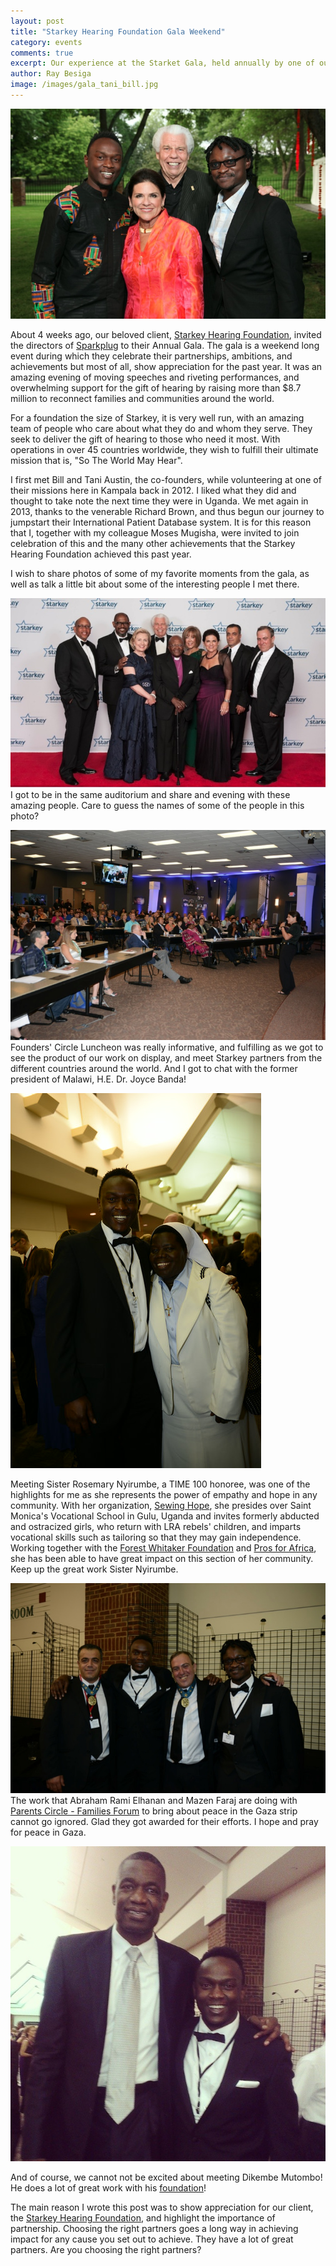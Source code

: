 ```yaml
---
layout: post
title: "Starkey Hearing Foundation Gala Weekend"
category: events
comments: true
excerpt: Our experience at the Starket Gala, held annually by one of our favorite clients, Starkey Hearing Foundation.
author: Ray Besiga
image: /images/gala_tani_bill.jpg
---
```


![With Tani and Bill](/images/gala_tani_bill.jpg "Bill and Tani Austin, Founders of Starkey Hearing Foundation")

About 4 weeks ago, our beloved client, [Starkey Hearing Foundation](http://starkeyhearingfoundation.org/), invited the directors of [Sparkplug](http://sparkpl.ug) to their Annual Gala. The gala is a weekend long event during which they celebrate their partnerships, ambitions, and achievements but most of all, show appreciation for the past year. It was an amazing evening of moving speeches and riveting performances, and overwhelming support for the gift of hearing by raising more than $8.7 million to reconnect families and communities around the world.

For a foundation the size of Starkey, it is very well run, with an amazing team of people who care about what they do and whom they serve. They seek to deliver the gift of hearing to those who need it most. With operations in over 45 countries worldwide, they wish to fulfill their ultimate mission that is, "So The World May Hear".

I first met Bill and Tani Austin, the co-founders, while volunteering at one of their missions here in Kampala back in 2012. I liked what they did and thought to take note the next time they were in Uganda. We met again in 2013, thanks to the venerable Richard Brown, and thus begun our journey to jumpstart their International Patient Database system. It is for this reason that I, together with my colleague Moses Mugisha, were invited to join celebration of this and the many other achievements that the Starkey Hearing Foundation achieved this past year.

I wish to share photos of some of my favorite moments from the gala, as well as talk a little bit about some of the interesting people I met there.

![Starkey Gala Honorees](/images/gala_honorees.jpg "Starkey Gala Honorees")
I got to be in the same auditorium and share and evening with these amazing people. Care to guess the names of some of the people in this photo?

![Founders' Circle Luncheon](/images/founders_circle_luncheon.jpg "Founders' Circle Luncheon")
Founders' Circle Luncheon was really informative, and fulfilling as we got to see the product of our work on display, and meet Starkey partners from the different countries around the world.  And I got to chat with the former president of Malawi, H.E. Dr. Joyce Banda!

![Sister Rosemary Nyirumbe](/images/sister_rosemary.jpg "Sister Rosemary Nyirumbe of Sewing Hope")

Meeting Sister Rosemary Nyirumbe, a TIME 100 honoree, was one of the highlights for me as she represents the power of empathy and hope in any community. With her organization, [Sewing Hope](http://sewinghope.com/), she presides over Saint Monica's Vocational School in Gulu, Uganda and invites formerly abducted and ostracized girls, who return with LRA rebels' children, and imparts vocational skills such as tailoring so that they may gain independence. Working together with the [Forest Whitaker Foundation](http://wpdi.org/) and [Pros for Africa](http://www.prosforafrica.com/), she has been able to have great impact on this section of her community. Keep up the great work Sister Nyirumbe.

![Rami and Mazen](/images/rami_and_mazen.jpg "Rami and Mazen of Parents Circle - Families Forum")
The work that Abraham Rami Elhanan and Mazen Faraj are doing with [Parents Circle - Families Forum](https://www.facebook.com/ParentsCircleFamiliesForum) to bring about peace in the Gaza strip cannot go ignored. Glad they got awarded for their efforts. I hope and pray for peace in Gaza.

![Dikembe Mutombo](/images/dikembe_mutombo.jpg "Dikembe Mutombo of Dikembe Mutombo Foundation")

And of course, we cannot not be excited about meeting Dikembe Mutombo! He does a lot of great work with his [foundation](http://www.dmf.org/)!

The main reason I wrote this post was to show appreciation for our client, the [Starkey Hearing Foundation](http://starkeyhearingfoundation.org/), and highlight the importance of partnership. Choosing the right partners goes a long way in achieving impact for any cause you set out to achieve. They have a lot of great partners. Are you choosing the right partners?













